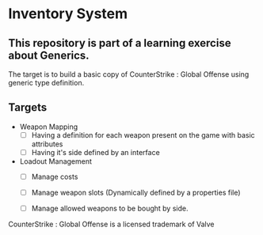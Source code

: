 # Inventory System

## This repository is part of a learning exercise about Generics.

The target is to build a basic copy of CounterStrike : Global Offense using generic type definition.

## Targets

* Weapon Mapping
  * [ ] Having a definition for each weapon present on the game with basic attributes
  * [ ] Having it's side defined by an interface
  
* Loadout Management
  * [ ] Manage costs
  * [ ] Manage weapon slots (Dynamically defined by a properties file)
  * [ ] Manage allowed weapons to be bought by side.
  
  
  
CounterStrike : Global Offense is a licensed trademark of Valve
